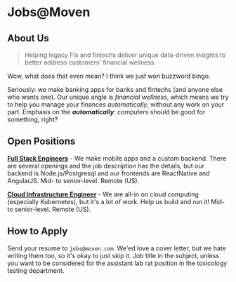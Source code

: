 # Jobs@Moven

## About Us

>  Helping legacy FIs and fintechs deliver unique data-driven insights to better address customers' financial wellness.

Wow, what does that even mean?  I think we just won buzzword bingo.

Seriously: we make banking apps for banks and fintechs (and anyone else who wants one).  Our unique angle is *financial wellness*, which means we try to help you manage your finances *automatically*, without any work on your part.  Emphasis on the ***automatically***: computers should be good for something, right?

## Open Positions

[**Full Stack Engineers**](full-stack.md) - We make mobile apps and a custom backend.  There are several openings and the job description has the details, but our backend is Node.js/Postgresql and our frontends are ReactNative and AngularJS.  Mid- to senior-level.  Remote (US).

<!-- filled for now
[**Support Engineer**](support.md) - We love our customers!  Help us keep them happy! Mid-level.  Remote (US).
 -->

[**Cloud Infrastructure Engineer**](infra.md) - We are all-in on cloud computing (especially Kubernetes), but it's a lot of work.  Help us build and run it!  Mid- to senior-level.  Remote (US).

<!-- filled for now
[**QA Engineer**](qa.md) - We ~write perfect code and don't need QA~ occasionally make mistakes.  Help us keep the egg off our face! Junior to mid-level.  Remote (worldwide).
-->

## How to Apply

Send your resume to `jobs@moven.com`.  We'ed love a cover letter, but we hate writing them too, so it's okay to just skip it.  Job title in the subject, unless you want to be considered for the assistant lab rat position in the toxicology testing department.

